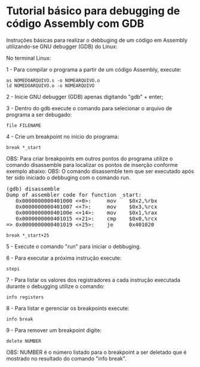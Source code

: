 <h1>Tutorial básico para debugging de código Assembly com GDB</h1>

Instruções básicas para realizar o debbuging de um código em Assembly utilizando-se GNU debugger (GDB) do Linux:

No terminal Linux: 

1 - Para compilar o programa a partir de um código Assembly, execute: 

    as NOMEDOARQUIVO.s -o NOMEARQUIVO.o
    ld NOMEDOARQUIVO.o -o NOMEARQUIVO

2 - Inicie GNU debugger (GDB) apenas digitando "gdb" + enter;

3 - Dentro do gdb execute o comando para selecionar o arquivo de programa a ser debugado: 

    file FILENAME

4 - Crie um breakpoint no início do programa: 

    break *_start

OBS: Para criar breakpoints em outros pontos do programa utilize o comando disassemble para localizar os pontos de inserção conforme exemplo abaixo: OBS: O comando disassemble tem que ser executado após ter sido iniciado o debbuging com o comando run. 
<pre>
(gdb) disassemble
Dump of assembler code for function _start:
   0x0000000000401000 <+0>:     mov    $0x2,%rbx
   0x0000000000401007 <+7>:     mov    $0x3,%rcx
   0x000000000040100e <+14>:    mov    $0x1,%rax
   0x0000000000401015 <+21>:    cmp    $0x0,%rcx
=> 0x0000000000401019 <+25>:    je     0x401020 <complete>
</pre>

    break *_start+25 

5 - Execute o comando "run" para iniciar o debbuging.

6 - Para executar a próxima instrução execute:

    stepi

7 - Para listar os valores dos registradores a cada instrução executada durante o debugging utilize o comando: 

    info registers

8 - Para listar e gerenciar os breakpoints execute:

    info break

9 - Para remover um breakpoint digite:

    delete NUMBER

OBS: NUMBER é o número listado para o breakpoint a ser deletado que é mostrado no resultado do comando "info break". 
